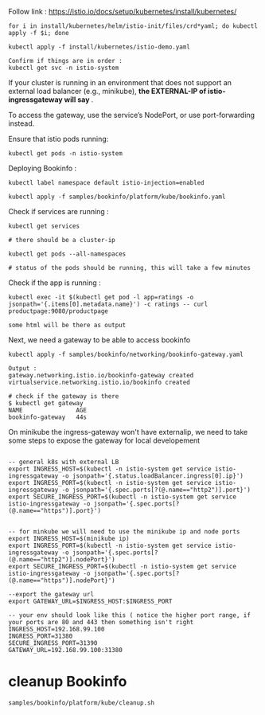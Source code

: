 
Follow link : https://istio.io/docs/setup/kubernetes/install/kubernetes/

```shell script
for i in install/kubernetes/helm/istio-init/files/crd*yaml; do kubectl apply -f $i; done

kubectl apply -f install/kubernetes/istio-demo.yaml

Confirm if things are in order :
kubectl get svc -n istio-system

```

If your cluster is running in an environment that does not support an external load balancer (e.g., minikube), 
**the EXTERNAL-IP of istio-ingressgateway will say <pending>**.

To access the gateway, use the service’s NodePort, or use port-forwarding instead.

Ensure that istio pods running:

```shell script
kubectl get pods -n istio-system
```

Deploying Bookinfo :

```shell script
kubectl label namespace default istio-injection=enabled

kubectl apply -f samples/bookinfo/platform/kube/bookinfo.yaml
```

Check if services are running :

```shell script
kubectl get services

# there should be a cluster-ip 

kubectl get pods --all-namespaces

# status of the pods should be running, this will take a few minutes
```

Check if the app is running :

```shell script
kubectl exec -it $(kubectl get pod -l app=ratings -o jsonpath='{.items[0].metadata.name}') -c ratings -- curl productpage:9080/productpage

some html will be there as output
```

Next, we need a gateway to be able to access bookinfo

```shell script
kubectl apply -f samples/bookinfo/networking/bookinfo-gateway.yaml

Output :
gateway.networking.istio.io/bookinfo-gateway created
virtualservice.networking.istio.io/bookinfo created

# check if the gateway is there
$ kubectl get gateway
NAME               AGE
bookinfo-gateway   44s
```

On minikube the ingress-gateway won't have externalip, we need to take some steps to expose the gateway for local developement

```shell script

-- general k8s with external LB
export INGRESS_HOST=$(kubectl -n istio-system get service istio-ingressgateway -o jsonpath='{.status.loadBalancer.ingress[0].ip}')
export INGRESS_PORT=$(kubectl -n istio-system get service istio-ingressgateway -o jsonpath='{.spec.ports[?(@.name=="http2")].port}')
export SECURE_INGRESS_PORT=$(kubectl -n istio-system get service istio-ingressgateway -o jsonpath='{.spec.ports[?(@.name=="https")].port}')
```

```shell script

-- for minkube we will need to use the minikube ip and node ports
export INGRESS_HOST=$(minikube ip)
export INGRESS_PORT=$(kubectl -n istio-system get service istio-ingressgateway -o jsonpath='{.spec.ports[?(@.name=="http2")].nodePort}')
export SECURE_INGRESS_PORT=$(kubectl -n istio-system get service istio-ingressgateway -o jsonpath='{.spec.ports[?(@.name=="https")].nodePort}')

--export the gateway url
export GATEWAY_URL=$INGRESS_HOST:$INGRESS_PORT

-- your env should look like this ( notice the higher port range, if your ports are 80 and 443 then something isn't right
INGRESS_HOST=192.168.99.100
INGRESS_PORT=31380
SECURE_INGRESS_PORT=31390
GATEWAY_URL=192.168.99.100:31380

```

# cleanup Bookinfo

```shell script
samples/bookinfo/platform/kube/cleanup.sh
```

